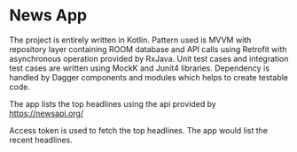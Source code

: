 # News App

The project is entirely written in Kotlin. Pattern used is MVVM with repository layer containing ROOM database and API calls using Retrofit with asynchronous operation provided by RxJava. Unit test cases and integration test cases are written using MockK and Junit4 libraries. Dependency is handled by Dagger components and modules which helps to create testable code.

The app lists the top headlines using the api provided by https://newsapi.org/ 

Access token is used to fetch the top headlines. The app would list the recent headlines.
